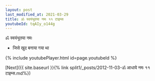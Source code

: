 ```yaml
---
layout: post
last_modified_at: 2021-03-29
title: ॐ स्वयंभूतया नमः ११ टाइम्स
youtubeId: tqAIy_o144g
---
```

 
 
 ॐ स्वयंभूतया नमः  
 
 -  जिसे खुद बनाया गया था 
 
  
 
  
 
 
 
 
 
 


{% include youtubePlayer.html id=page.youtubeId %}
 
[Next]({{ site.baseurl }}{% link  split1/_posts/2012-11-03-ॐ आधाये नमः ११ टाइम्स.md%})
 

